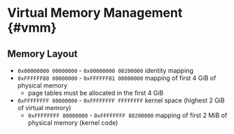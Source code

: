 # Virtual Memory Management {#vmm}

## Memory Layout

- `0x00000000 00000000` - `0x00000000 00200000` identity mapping
- `0xFFFFFF80 00000000` - `0xFFFFFF81 00000000` mapping of first 4 GiB of physical memory
    - page tables must be allocated in the first 4 GiB
- `0xFFFFFFFF 80000000` - `0xFFFFFFFF FFFFFFFF` kernel space (highest 2 GiB of virtual memory)
    - `0xFFFFFFFF 80000000` - `0xFFFFFFFF 80200000` mapping of first 2 MiB of physical memory (kernel code)
